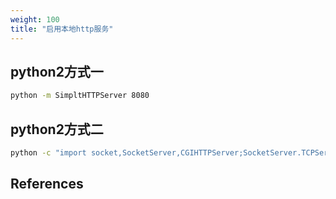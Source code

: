```yaml
---
weight: 100
title: "启用本地http服务"
---
```


## python2方式一
```bash
python -m SimpltHTTPServer 8080
```

## python2方式二
```bash
python -c "import socket,SocketServer,CGIHTTPServer;SocketServer.TCPServer.address_family=socket.AF_INET6;CGIHTTPServer.test()" 8080
```

## References


